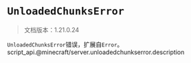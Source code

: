 # `UnloadedChunksError`

> 文档版本：1.21.0.24

`UnloadedChunksError`错误，扩展自`Error`。script_api.@minecraft/server.unloadedchunkserror.description
